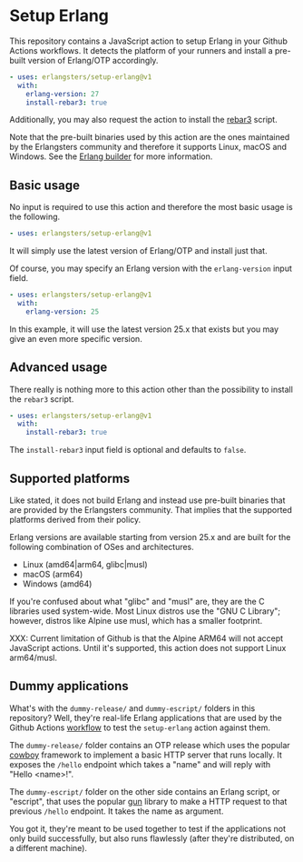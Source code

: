 # Setup Erlang

This repository contains a JavaScript action to setup Erlang in your Github
Actions workflows. It detects the platform of your runners and install a
pre-built version of Erlang/OTP accordingly.

```yaml
- uses: erlangsters/setup-erlang@v1
  with:
    erlang-version: 27
    install-rebar3: true
```

Additionally, you may also request the action to install the
[rebar3](https://rebar3.org/) script.

Note that the pre-built binaries used by this action are the ones maintained by
the Erlangsters community and therefore it supports Linux, macOS and Windows.
See the [Erlang builder](https://github.com/erlangsters/build-erlang) for more
information.

## Basic usage

No input is required to use this action and therefore the most basic usage is
the following.

```yaml
- uses: erlangsters/setup-erlang@v1
```

It will simply use the latest version of Erlang/OTP and install just that.

Of course, you may specify an Erlang version with the `erlang-version` input
field.

```yaml
- uses: erlangsters/setup-erlang@v1
  with:
    erlang-version: 25
```

In this example, it will use the latest version 25.x that exists but you may
give an even more specific version.

## Advanced usage

There really is nothing more to this action other than the possibility to
install the `rebar3` script.

```yaml
- uses: erlangsters/setup-erlang@v1
  with:
    install-rebar3: true
```

The `install-rebar3` input field is optional and defaults to `false`.

## Supported platforms

Like stated, it does not build Erlang and instead use pre-built binaries that
are provided by the Erlangsters community. That implies that the supported
platforms derived from their policy.

Erlang versions are available starting from version 25.x and are built for the
following combination of OSes and architectures.

- Linux (amd64|arm64, glibc|musl)
- macOS (arm64)
- Windows (amd64)

If you're confused about what "glibc" and "musl" are, they are the C libraries
used system-wide. Most Linux distros use the "GNU C Library"; however, distros
like Alpine use musl, which has a smaller footprint.

XXX: Current limitation of Github is that the Alpine ARM64 will not accept
     JavaScript actions. Until it's supported, this action does not support
     Linux arm64/musl.

## Dummy applications

What's with the `dummy-release/` and `dummy-escript/` folders in this
repository? Well, they're real-life Erlang applications that are used by the
Github Actions [workflow](.github/workflows/setup-erlang.yml) to test the
`setup-erlang` action against them.

The `dummy-release/` folder contains an OTP release which uses the popular
[cowboy](https://ninenines.eu/docs/en/cowboy/2.12/guide/) framework to
implement a basic HTTP server that runs locally. It exposes the `/hello`
endpoint which takes a "name" and will reply with "Hello \<name\>!".

The `dummy-escript/` folder on the other side contains an Erlang script, or
"escript", that uses the popular
[gun](https://ninenines.eu/docs/en/gun/2.1/guide/) library to make a HTTP
request to that previous `/hello` endpoint. It takes the name as argument.

You got it, they're meant to be used together to test if the applications not
only build successfully, but also runs flawlessly (after they're distributed,
on a different machine).
